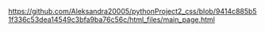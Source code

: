 https://github.com/Aleksandra20005/pythonProject2_css/blob/9414c885b51f336c53dea14549c3bfa9ba76c56c/html_files/main_page.html
